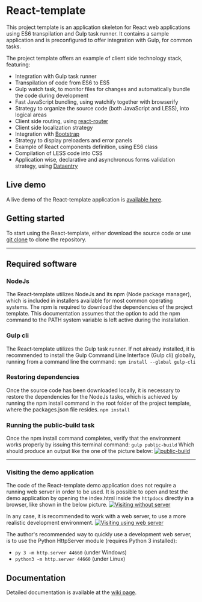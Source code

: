 # React-template
This project template is an application skeleton for React web applications using ES6 transpilation and Gulp task runner.
It contains a sample application and is preconfigured to offer integration with Gulp, for common tasks.

The project template offers an example of client side technology stack, featuring:
* Integration with Gulp task runner
* Transpilation of code from ES6 to ES5
* Gulp watch task, to monitor files for changes and automatically bundle the code during development
* Fast JavaScript bundling, using watchify together with browserify
* Strategy to organize the source code (both JavaScript and LESS), into logical areas
* Client side routing, using [react-router](https://github.com/reactjs/react-router)
* Client side localization strategy
* Integration with [Bootstrap](http://getbootstrap.com/)
* Strategy to display preloaders and error panels
* Example of React components definition, using ES6 class
* Compilation of LESS code into CSS
* Application wise, declarative and asynchronous forms validation strategy, using [Dataentry](https://github.com/RobertoPrevato/DataEntry)

## Live demo
A live demo of the React-template application is [available here](http://ugrose.com/content/demos/react-template/index.html).

## Getting started
To start using the React-template, either download the source code or use [git clone](https://git-scm.com/docs/git-clone) to clone the repository.

***

## Required software

### NodeJs
The React‑template utilizes NodeJs and its npm (Node package manager), which is included in installers available for most common operating systems. The npm is required to download the dependencies of the project template. This documentation assumes that the option to add the npm command to the PATH system variable is left active during the installation.

### Gulp cli
The React‑template utilizes the Gulp task runner. If not already installed, it is recommended to install the Gulp Command Line Interface (Gulp cli) globally, running from a command line the command:
`npm install --global gulp-cli`

### Restoring dependencies
Once the source code has been downloaded locally, it is necessary to restore the dependencies for the NodeJs tasks, which is achieved by running the npm install command in the root folder of the project template, where the packages.json file resides.
`npm install`

### Running the public-build task
Once the npm install command completes, verify that the environment works properly by issuing this terminal command:
`gulp public-build`
Which should produce an output like the one of the picture below:
[![public-build](http://ugrose.com/content/demos/react-template/images/gulp-build.png)](http://ugrose.com/content/demos/react-template/images/gulp-build.png)

***

### Visiting the demo application
The code of the React-template demo application does not require a running web server in order to be used.
It is possible to open and test the demo application by opening the index.html inside the `httpdocs` directly in a browser, like shown in the below picture.
[![Visiting without server](http://ugrose.com/content/demos/react-template/images/test-without-server.png)](http://ugrose.com/content/demos/react-template/images/test-without-server.png)

In any case, it is recommended to work with a web server, to use a more realistic development environment.
[![Visiting using web server](http://ugrose.com/content/demos/react-template/images/test-with-server.png)](http://ugrose.com/content/demos/react-template/images/test-with-server.png)

The author's recommended way to quickly use a development web server, is to use the Python HttpServer module (requires Python 3 installed):
* `py 3 -m http.server 44660` (under Windows)
* `python3 -m http.server 44660` (under Linux)

## Documentation
Detailed documentation is available at the [wiki page](https://github.com/RobertoPrevato/React-template/wiki).
